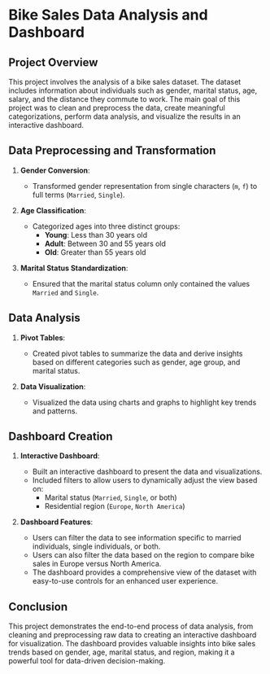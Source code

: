 # Bike Sales Data Analysis and Dashboard

## Project Overview

This project involves the analysis of a bike sales dataset. The dataset includes information about individuals such as gender, marital status, age, salary, and the distance they commute to work. The main goal of this project was to clean and preprocess the data, create meaningful categorizations, perform data analysis, and visualize the results in an interactive dashboard.

## Data Preprocessing and Transformation

1. **Gender Conversion**: 
   - Transformed gender representation from single characters (`m`, `f`) to full terms (`Married`, `Single`).

2. **Age Classification**: 
   - Categorized ages into three distinct groups:
     - **Young**: Less than 30 years old
     - **Adult**: Between 30 and 55 years old
     - **Old**: Greater than 55 years old

3. **Marital Status Standardization**:
   - Ensured that the marital status column only contained the values `Married` and `Single`.

## Data Analysis

1. **Pivot Tables**:
   - Created pivot tables to summarize the data and derive insights based on different categories such as gender, age group, and marital status.

2. **Data Visualization**:
   - Visualized the data using charts and graphs to highlight key trends and patterns.

## Dashboard Creation

1. **Interactive Dashboard**:
   - Built an interactive dashboard to present the data and visualizations.
   - Included filters to allow users to dynamically adjust the view based on:
     - Marital status (`Married`, `Single`, or both)
     - Residential region (`Europe`, `North America`)

2. **Dashboard Features**:
   - Users can filter the data to see information specific to married individuals, single individuals, or both.
   - Users can also filter the data based on the region to compare bike sales in Europe versus North America.
   - The dashboard provides a comprehensive view of the dataset with easy-to-use controls for an enhanced user experience.

## Conclusion

This project demonstrates the end-to-end process of data analysis, from cleaning and preprocessing raw data to creating an interactive dashboard for visualization. The dashboard provides valuable insights into bike sales trends based on gender, age, marital status, and region, making it a powerful tool for data-driven decision-making.

